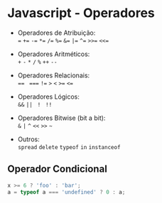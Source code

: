 # Javascript - Operadores

- Operadores de Atribuição:   
    ``` = ```
    ``` += ```
    ``` -= ```
    ``` *= ```
    ``` /= ```
    ``` %= ```
    ``` &= ``` 
    ``` |= ```
    ``` ^= ```
    ``` >>= ```
    ``` <<= ```

- Operadores Aritméticos:    
``` + ```
``` - ```
``` * ```
``` / ```
``` % ```
``` ++ ```
``` -- ``` 

- Operadores Relacionais:  
``` ==  ```
``` === ``` 
``` != ```
``` > ```
``` < ```
``` >= ```
``` <= ```

- Operadores Lógicos:      
``` && ``` 
```|| ``` 
```! ``` 
``` !! ```

- Operadores Bitwise (bit a bit):   
``` & ``` 
``` | ```
``` ^ ```
``` << ```
``` >> ```
``` ~ ```

- Outros:  
``` spread ```
``` delete ```
``` typeof ```
``` in ```
``` instanceof ```

## Operador Condicional

~~~javascript
x >= 6 ? 'foo' : 'bar';
a = typeof a === 'undefined' ? 0 : a;
~~~
